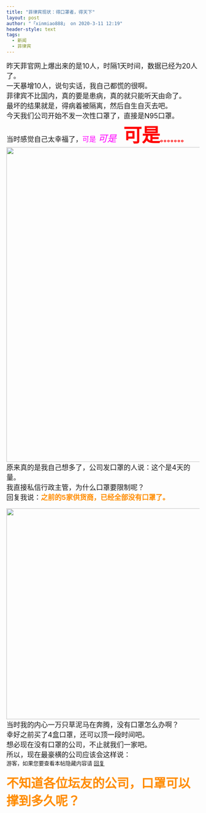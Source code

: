```yaml
---
title: "菲律宾现状：得口罩者，得天下"
layout: post
author: "「xinmiao888」 on 2020-3-11 12:19"
header-style: text
tags:
  - 新闻
  - 菲律宾
---
```


<head>
 <script type="text/javascript">replyreload += ',' + 6375694;</script>
</head>
<body>
 <font size="4">昨天菲官网上爆出来的是10人，时隔1天时间，数据已经为20人了。</font>
 <br> 
 <font size="4">一天暴增10人，说句实话，我自己都慌的很啊。</font>
 <br> 
 <font size="4">菲律宾不比国内，真的要是患病，真的就只能听天由命了。</font>
 <br> 
 <font size="4">最坏的结果就是，得病着被隔离，然后自生自灭去吧。</font>
 <br> 
 <font size="4">今天我们公司开始不发一次性口罩了，直接是N95口罩。</font>
 <br> 
 <font size="4">当时感觉自己太幸福了，<font color="#ff00ff">可是 </font></font>
 <font size="5"><font color="#ff00ff"><i>可是</i></font></font>
 <font size="4">&nbsp;&nbsp;</font>
 <font color="#ff0000"><strong><font size="7">可是</font><font size="4">。。。。。。。</font></strong></font>
 <br> 
 <ignore_js_op> 
  <img aid="1340304" src="https://bbs.boniu123.cc/data/attachment/forum/202003/09/183227dx93bbbg5b9zg3xo.png" zoomfile="data/attachment/forum/202003/09/183227dx93bbbg5b9zg3xo.png" file="data/attachment/forum/202003/09/183227dx93bbbg5b9zg3xo.png" width="821" inpost="1"> 
  <div class="tip tip_4 aimg_tip" id="aimg_1340304_menu" style="position: absolute; display: none" disautofocus="true"> 
   <div class="xs0"> 
    <p><strong>想多了.png</strong> <em class="xg1">(73.98 KB, 下载次数: 0)</em></p> 
    <p> <a href="forum.php?mod=attachment&amp;aid=MTM0MDMwNHxmNTAzODQxN3wxNTgzOTA5OTcwfDB8NTc2OTM2&amp;nothumb=yes" target="_blank">下载附件</a> &nbsp;<a href="javascript:;" onclick="showWindow(this.id, this.getAttribute('url'), 'get', 0);" id="savephoto_1340304" url="home.php?mod=spacecp&amp;ac=album&amp;op=saveforumphoto&amp;aid=1340304&amp;handlekey=savephoto_1340304">保存到相册</a> </p> 
    <p class="xg1 y"><span title="2020-3-9 18:32">前天&nbsp;18:32</span> 上传</p> 
   </div> 
   <div class="tip_horn"></div> 
  </div> 
 </ignore_js_op> 
 <br> 
 <font size="4">原来真的是我自己想多了，公司发口罩的人说：这个是4天的量。</font>
 <br> 
 <font size="4">我直接私信行政主管，为什么口罩要限制呢？</font>
 <br> 
 <font size="4">回复我说：<strong><font color="#ff8c00">之前的5家供货商，已经全部没有口罩了。</font></strong></font>
 <br> 
 <br> 
 <font size="4"> 
  <ignore_js_op> 
   <img aid="1340309" src="https://bbs.boniu123.cc/data/attachment/forum/202003/09/183457ljlbgkmbrrag6wqw.png" zoomfile="data/attachment/forum/202003/09/183457ljlbgkmbrrag6wqw.png" file="data/attachment/forum/202003/09/183457ljlbgkmbrrag6wqw.png" width="550" inpost="1"> 
   <div class="tip tip_4 aimg_tip" id="aimg_1340309_menu" style="position: absolute; display: none" disautofocus="true"> 
    <div class="xs0"> 
     <p><strong>我的天.png</strong> <em class="xg1">(214.51 KB, 下载次数: 0)</em></p> 
     <p> <a href="forum.php?mod=attachment&amp;aid=MTM0MDMwOXxkYjY1ZDhlY3wxNTgzOTA5OTcwfDB8NTc2OTM2&amp;nothumb=yes" target="_blank">下载附件</a> &nbsp;<a href="javascript:;" onclick="showWindow(this.id, this.getAttribute('url'), 'get', 0);" id="savephoto_1340309" url="home.php?mod=spacecp&amp;ac=album&amp;op=saveforumphoto&amp;aid=1340309&amp;handlekey=savephoto_1340309">保存到相册</a> </p> 
     <p class="xg1 y"><span title="2020-3-9 18:34">前天&nbsp;18:34</span> 上传</p> 
    </div> 
    <div class="tip_horn"></div> 
   </div> 
  </ignore_js_op> </font>
 <br> 
 <font size="4">当时我的内心一万只草泥马在奔腾，没有口罩怎么办啊？</font>
 <br> 
 <font size="4">幸好之前买了4盒口罩，还可以顶一段时间吧。</font>
 <br> 
 <font size="4">想必现在没有口罩的公司，不止就我们一家吧。</font>
 <br> 
 <font size="4">所以，现在最豪横的公司应该会这样说：</font>
 <br> 
 <div class="locked">
   游客，如果您要查看本帖隐藏内容请 
  <a href="forum.php?mod=post&amp;action=reply&amp;fid=2&amp;tid=576936" onclick="showWindow('reply', this.href)">回复</a> 
 </div>
 <br> 
 <font size="6"><font color="#ff8c00"><strong>不知道各位坛友的公司，口罩可以撑到多久呢？</strong></font></font>
 <br>
</body>


